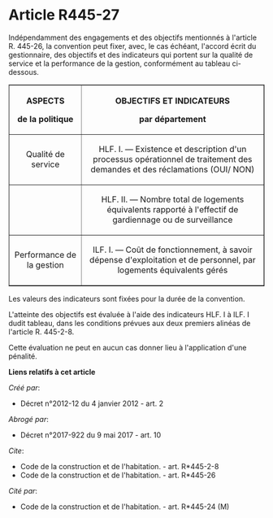 # Article R445-27

Indépendamment des engagements et des objectifs mentionnés à l'article R. 445-26, la convention peut fixer, avec, le cas
échéant, l'accord écrit du gestionnaire, des objectifs et des indicateurs qui portent sur la qualité de service et la
performance de la gestion, conformément au tableau ci-dessous. 

<table border="1">
    <tbody>
      <tr>
        <th>

ASPECTS 

de la politique 

</th>
        <th>

OBJECTIFS ET INDICATEURS 

par département 

</th>
      </tr>
      <tr>
        <td align="center">

Qualité de service 

</td>
        <td align="center">

HLF. I. ― Existence et description d'un processus opérationnel de traitement des demandes et des réclamations (OUI/ NON) 

</td>
      </tr>
      <tr>
        <td align="center">

</td>
        <td align="center">

HLF. II. ― Nombre total de logements équivalents rapporté à l'effectif de gardiennage ou de surveillance 

</td>
      </tr>
      <tr>
        <td align="center">

Performance de la gestion 

</td>
        <td align="center">

ILF. I. ― Coût de fonctionnement, à savoir dépense d'exploitation et de personnel, par logements équivalents gérés 

</td>
      </tr>
    </tbody>
  </table>

Les valeurs des indicateurs sont fixées pour la durée de la convention. 

L'atteinte des objectifs est évaluée à l'aide des indicateurs HLF. I à ILF. I dudit tableau, dans les conditions prévues aux
deux premiers alinéas de l'article R. 445-2-8. 

Cette évaluation ne peut en aucun cas donner lieu à l'application d'une pénalité.

**Liens relatifs à cet article**

_Créé par_:

  - Décret n°2012-12 du 4 janvier 2012 - art. 2

_Abrogé par_:

  - Décret n°2017-922 du 9 mai 2017 - art. 10

_Cite_:

  - Code de la construction et de l'habitation. - art. R*445-2-8
  - Code de la construction et de l'habitation. - art. R*445-26

_Cité par_:

  - Code de la construction et de l'habitation. - art. R*445-24 (M)
